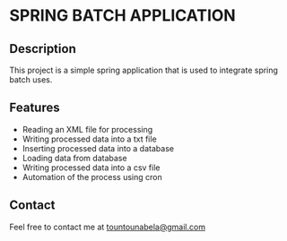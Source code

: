 # SPRING BATCH APPLICATION

## Description

This project is a simple spring application that is used to integrate spring batch uses.

## Features

- Reading an XML file for processing
- Writing processed data into a txt file
- Inserting processed data into a database
- Loading data from database
- Writing processed data into a csv file
- Automation of the process using cron

## Contact
Feel free to contact me at [tountounabela@gmail.com](mailto:tountounabela@gmail.com)